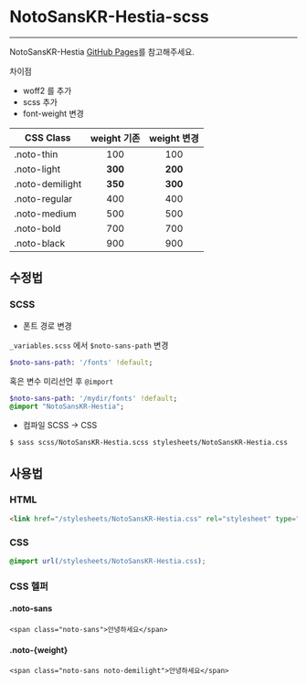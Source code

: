 # NotoSansKR-Hestia-scss
----------

NotoSansKR-Hestia [GitHub Pages][1]를 참고해주세요.
 

차이점

- woff2 를 추가
- scss 추가
- font-weight 변경

| CSS Class       | weight 기존 | weight 변경 |
|-----------------|:----------:|:----------:|
| .noto-thin      |     100    |     100    |
| .noto-light     |   **300**  |   **200**  |
| .noto-demilight |   **350**  |   **300**  |
| .noto-regular   |     400    |     400    |
| .noto-medium    |     500    |     500    |
| .noto-bold      |     700    |     700    |
| .noto-black     |     900    |     900    |


## 수정법

### SCSS

* 폰트 경로 변경

`_variables.scss` 에서 `$noto-sans-path` 변경

```sass
$noto-sans-path: '/fonts' !default;
```

혹은 변수 미리선언 후 `@import`

```sass
$noto-sans-path: '/mydir/fonts' !default;
@import "NotoSansKR-Hestia";
```

* 컴파일 SCSS -> CSS

```bash
$ sass scss/NotoSansKR-Hestia.scss stylesheets/NotoSansKR-Hestia.css
```


## 사용법

### HTML
```html
<link href="/stylesheets/NotoSansKR-Hestia.css" rel="stylesheet" type="text/css">
```


### CSS
```css
@import url(/stylesheets/NotoSansKR-Hestia.css);
```


### CSS 헬퍼

#### .noto-sans
```
<span class="noto-sans">안녕하세요</span>
```

#### .noto-{weight}
```
<span class="noto-sans noto-demilight">안녕하세요</span>
```

[1]: http://theeluwin.github.io/NotoSansKR-Hestia
